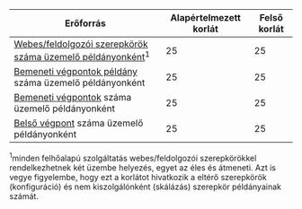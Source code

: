 | Erőforrás | Alapértelmezett korlát | Felső korlát |
| --- | --- | --- |
| [Webes/feldolgozói szerepkörök száma üzemelő példányonként](../articles/cloud-services/cloud-services-choose-me.md)<sup>1</sup> |25 |25 |
| [Bemeneti végpontok példány](https://msdn.microsoft.com/library/gg557552.aspx#InstanceInputEndpoint) száma üzemelő példányonként |25 |25 |
| [Bemeneti végpontok](https://msdn.microsoft.com/library/gg557552.aspx#InputEndpoint) száma üzemelő példányonként |25 |25 |
| [Belső végpont](https://msdn.microsoft.com/library/gg557552.aspx#InternalEndpoint) száma üzemelő példányonként |25 |25 |

<sup>1</sup>minden felhőalapú szolgáltatás webes/feldolgozói szerepkörökkel rendelkezhetnek két üzembe helyezés, egyet az éles és átmeneti. Azt is vegye figyelembe, hogy ezt a korlátot hivatkozik a eltérő szerepkörök (konfiguráció) és nem kiszolgálónként (skálázás) szerepkör példányainak számát.

